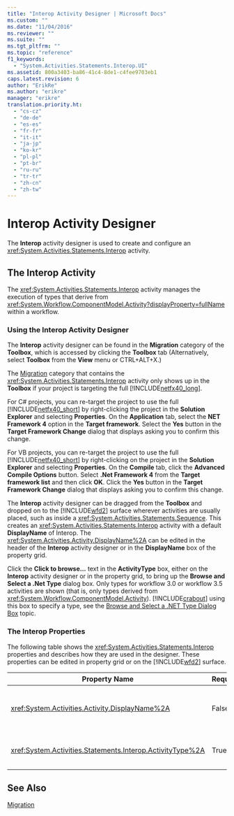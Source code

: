 ```yaml
---
title: "Interop Activity Designer | Microsoft Docs"
ms.custom: ""
ms.date: "11/04/2016"
ms.reviewer: ""
ms.suite: ""
ms.tgt_pltfrm: ""
ms.topic: "reference"
f1_keywords: 
  - "System.Activities.Statements.Interop.UI"
ms.assetid: 800a3403-ba86-41c4-8de1-c4fee9703eb1
caps.latest.revision: 6
author: "ErikRe"
ms.author: "erikre"
manager: "erikre"
translation.priority.ht: 
  - "cs-cz"
  - "de-de"
  - "es-es"
  - "fr-fr"
  - "it-it"
  - "ja-jp"
  - "ko-kr"
  - "pl-pl"
  - "pt-br"
  - "ru-ru"
  - "tr-tr"
  - "zh-cn"
  - "zh-tw"
---
```

# Interop Activity Designer
The **Interop** activity designer is used to create and configure an <xref:System.Activities.Statements.Interop> activity.  
  
## The Interop Activity  
 The <xref:System.Activities.Statements.Interop> activity manages the execution of types that derive from <xref:System.Workflow.ComponentModel.Activity?displayProperty=fullName> within a workflow.  
  
### Using the Interop Activity Designer  
 The **Interop** activity designer can be found in the **Migration** category of the **Toolbox**, which is accessed by clicking the **Toolbox** tab (Alternatively, select **Toolbox** from the **View** menu or CTRL+ALT+X.)  
  
 The [Migration](../workflow-designer/migration-activity-designers.md) category that contains the <xref:System.Activities.Statements.Interop> activity only shows up in the **Toolbox** if your project is targeting the full [!INCLUDE[netfx40_long](../workflow-designer/includes/netfx40_long_md.md)].  
  
 For C# projects, you can re-target the project to use the full [!INCLUDE[netfx40_short](../workflow-designer/includes/netfx40_short_md.md)] by right-clicking the project in the **Solution Explorer** and selecting **Properties**. On the **Application** tab, select the **NET Framework 4** option in the **Target framework**. Select the **Yes** button in the **Target Framework Change** dialog that displays asking you to confirm this change.  
  
 For VB projects, you can re-target the project to use the full [!INCLUDE[netfx40_short](../workflow-designer/includes/netfx40_short_md.md)] by right-clicking on the project in the **Solution Explorer** and selecting **Properties**. On the **Compile** tab, click the **Advanced Compile Options** button. Select **.Net Framework 4** from the **Target framework list** and then click **OK**. Click the **Yes** button in the **Target Framework Change** dialog that displays asking you to confirm this change.  
  
 The **Interop** activity designer can be dragged from the **Toolbox** and dropped on to the [!INCLUDE[wfd2](../workflow-designer/includes/wfd2_md.md)] surface wherever activities are usually placed, such as inside a <xref:System.Activities.Statements.Sequence>. This creates an <xref:System.Activities.Statements.Interop> activity with a default **DisplayName** of Interop. The <xref:System.Activities.Activity.DisplayName%2A> can be edited in the header of the **Interop** activity designer or in the **DisplayName** box of the property grid.  
  
 Click the **Click to browse...** text in the **ActivityType** box, either on the **Interop**  activity designer or in the property grid, to bring up the **Browse and Select a .Net Type** dialog box. Only types for workflow 3.0 or workflow 3.5 activities are shown (that is, only types derived from <xref:System.Workflow.ComponentModel.Activity>). [!INCLUDE[crabout](../test/includes/crabout_md.md)] using this box to specify a type, see the [Browse and Select a .NET Type Dialog Box](../workflow-designer/browse-and-select-a-dotnet-type-dialog-box.md) topic.  
  
### The Interop Properties  
 The following table shows the <xref:System.Activities.Statements.Interop> properties and describes how they are used in the designer. These properties can be edited in property grid or on the [!INCLUDE[wfd2](../workflow-designer/includes/wfd2_md.md)] surface.  
  
|Property Name|Required|Usage|  
|-------------------|--------------|-----------|  
|<xref:System.Activities.Activity.DisplayName%2A>|False|The friendly name of the <xref:System.Activities.Statements.Interop> activity. The default is Interop. Although the display name is not strictly required, it is a best practice to use a display name.|  
|<xref:System.Activities.Statements.Interop.ActivityType%2A>|True|Specifies the type of the activity contained by the <xref:System.Activities.Statements.Interop> activity. This type specified must derive from <xref:System.Workflow.ComponentModel.Activity>.|  
  
## See Also  
 [Migration](../workflow-designer/migration-activity-designers.md)